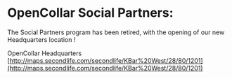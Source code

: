 # OpenCollar Social Partners:

The Social Partners program has been retired, with the opening of our new Headquarters location !

OpenCollar Headquarters   
[http://maps.secondlife.com/secondlife/KBar%20West/28/80/1201](http://maps.secondlife.com/secondlife/KBar%20West/28/80/1201)   
